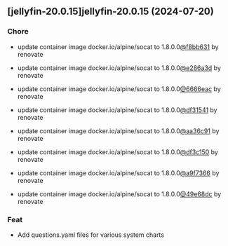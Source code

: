 

## [jellyfin-20.0.15]jellyfin-20.0.15 (2024-07-20)

### Chore



- update container image docker.io/alpine/socat to 1.8.0.0[@f8bb631](https://github.com/f8bb631) by renovate

- update container image docker.io/alpine/socat to 1.8.0.0[@e286a3d](https://github.com/e286a3d) by renovate

- update container image docker.io/alpine/socat to 1.8.0.0[@6666eac](https://github.com/6666eac) by renovate

- update container image docker.io/alpine/socat to 1.8.0.0[@df31541](https://github.com/df31541) by renovate

- update container image docker.io/alpine/socat to 1.8.0.0[@aa36c91](https://github.com/aa36c91) by renovate

- update container image docker.io/alpine/socat to 1.8.0.0[@df3c150](https://github.com/df3c150) by renovate

- update container image docker.io/alpine/socat to 1.8.0.0[@a9f7366](https://github.com/a9f7366) by renovate

- update container image docker.io/alpine/socat to 1.8.0.0[@49e68dc](https://github.com/49e68dc) by renovate

### Feat



- Add questions.yaml files for various system charts